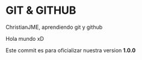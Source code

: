 # GIT & GITHUB

ChristianJME, aprendiendo git y github

Hola mundo xD

Este commit es para oficializar nuestra version **1.0.0**
